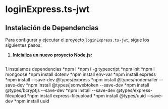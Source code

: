 # loginExpress.ts-jwt

## Instalación de Dependencias

Para configurar y ejecutar el proyecto `loginExpress.ts-jwt`, sigue los siguientes pasos:

1. **Inicializa un nuevo proyecto Node.js:**
   ```bash
1.instalamos dependencias
*npm i
*npm i -g typescript
*npm init
*npm i mongoose
*npm install dotenv
*npm install env-var
*npm install express
*npm install --save-dev @types/express
*npm install @types/nodemailer --save-dev
*npm install @types/jsonwebtoken --save-dev
*npm install @types/bcryptjs --save-dev
*npm install --save-dev @types/express-fileupload
*npm install express-fileupload
*npm install @types/uuid --save-dev
*npm install uuid
```